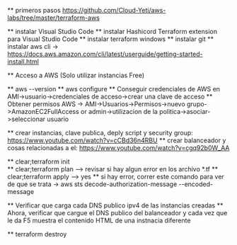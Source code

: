 ** primeros pasos https://github.com/Cloud-Yeti/aws-labs/tree/master/terraform-aws

** instalar Visual Studio Code
** instalar Hashicord Terraform extension para Visual Studio Code
** instalar terraform windows
** instalar git 
** instalar aws cli -> https://docs.aws.amazon.com/cli/latest/userguide/getting-started-install.html

** Acceso a AWS (Solo utilizar instancias Free)

** aws --version
** aws configure
** Conseguir credenciales de AWS en AMI->usuario->credenciales de acceso->crear una clave de acceso
** Obtener permisos AWS -> AMI->Usuarios->Permisos->nuevo grupo->AmazonEC2FullAccess or admin->utilizacion de la politica->asociar->seleccionar usuario

** crear instancias, clave publica, deply script y security group: https://www.youtube.com/watch?v=cCBd36n4RBU
** crear balanceador y cosas relacionadas a el: https://www.youtube.com/watch?v=cgq92b0W_AA

** clear;terraform init   
** clear;terraform plan   --> revisar si hay algun error en los archivo *.tf
** clear;terraform apply  --> yes
** si hay error, correr este comando para ver de que se trata -> aws sts decode-authorization-message --encoded-message <Encoded authorization failure message>

** Verificar que carga cada DNS publico ipv4 de las instancias creadas
** Ahora, verificar que cargue el DNS publico del balanceador y cada vez que le da F5 muestra el contenido HTML de una instnacia diferente

** terraform destroy